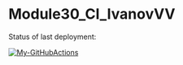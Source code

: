 # Module30_CI_IvanovVV

Status of last deployment:</br>

[![My-GitHubActions](https://github.com/vade91/Module30_CI_IvanovVV/actions/workflows/main.yml/badge.svg?branch=main)](https://github.com/vade91/Module30_CI_IvanovVV/actions/workflows/main.yml)
